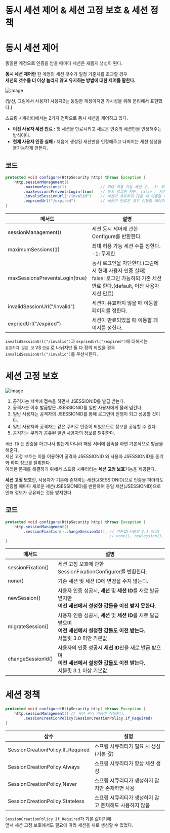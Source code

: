 동시 세션 제어 & 세션 고정 보호 & 세션 정책
============================================  
# 동시 세션 제어    
동일한 계정으로 인증을 받을 때마다 세션은 새롭게 생성이 된다.     
                
**동시 세션 제어란** 한 계정의 세션 갯수가 일정 기준치를 초과할 경우          
**세션의 갯수를 더 이상 늘리지 않고 유지하는 방법에 대한 제어를 말한다.**         

![image](https://user-images.githubusercontent.com/50267433/129349927-8741f285-6905-417d-8787-e6bb1dbc8e89.png)

(앞선, 그림에서 사용자1 사용자2는 동일한 계정이지만 가시성을 위해 분리해서 표현했다.)    
  
스프링 시큐리티에서는 2가지 전략으로 동시 세션을 제어하고 있다.    

* **이전 사용자 세션 만료 :** 첫 세션을 만료시키고 새로운 인증의 세션만을 인정해주는 방식이다.            
* **현재 사용자 인증 실패 :** 처음에 생성된 세션만을 인정해주고 나머지는 세션 생성을 불가능하게 만든다.   

## 코드 
```java
protected void configure(HttpSecurity http) throws Exception {
    http.sessionManagement()
        .maximumSessions(1)               // 최대 허용 가능 세션 수, -1: 무제한 
        .maxSessionsPreventsLogin(true)   // 동시 로그인 차단, false : 기존 세션 만료 
        .invalidSessionUrl("/invalid")    // 세션이 유효하지 않을 때 이동할 페이지 
        .expriedUrl("/expired")           // 세션이 만료된 경우 이동할 페이지
}
``` 
   
|메서드|설명|  
|-----|----|  
|sessionManagement()|세션 동시 제어에 관한 Configure를 반환한다.|     
|maximumSessions(1)|최대 허용 가능 세션 수를 정한다.<br> -1: 무제한 |    
|maxSessionsPreventsLogin(true)|동시 로그인을 차단한다.(그림에서 현재 사용자 인증 실패)<br> false: 로그인 가능하되 기존 세션 만료 한다.(default, 이전 사용자 세션 만료)|     
|invalidSessionUrl("/invalid")|세션이 유효하지 않을 때 이동할 페이지를 정한다.|      
|expriedUrl("/expired")|세션이 만료되었을 때 이동할 페이지를 정한다.|      
  
`invalidSessionUrl("/invalid")`과 `expriedUrl("/expired")`에 대해서는    
`유효하지 않은 것` VS `만료` 로 나뉘지만 둘 다 정의 되었을 경우 `invalidSessionUrl("/invalid")`를 우선시한다.         

# 세션 고정 보호  

![image](https://user-images.githubusercontent.com/50267433/129354692-9c80e425-58f5-4964-bcf3-09ce28d63432.png)

1. 공격자는 서버에 접속을 하면서 JSESSIONID를 발급 받는다.              
2. 공격자는 이후 발급받은 JSESSIONID를 일반 사용자에게 몰래 넘긴다.          
3. 일반 사용자는 공격자의 JSESSIONID를 통해 로그인이 진행이 되고 성공할 것이다.           
4. 일반 사용자와 공격자는 같은 쿠키로 인증이 되었으므로 정보를 공유할 수 있다.         
5. 공격자는 쿠키가 공유된 일반 사용자의 정보를 탈취한다.       

`세션 ID` 는 인증을 하고나서 받는게 아니라 해당 서버에 접속을 하면 기본적으로 발급을 해준다.           
세션 고정 보호는 이를 이용하여 공격자 JSESSIONID 와 사용자 JSESSIONID를 동기화 하여 정보를 탈취한다.          
이러한 문제를 해결하기 위해서 스프링 시큐리티는 **세션 고정 보호**기능을 제공한다.          
  
**세션 고정 보호**란, 사용자가 기존에 존재하는 세션(JSESSIONID)으로 인증을 하더라도         
인증할 때마다 새로운 세션(JSESSIONID)를 반환하여 동일 세션(JSESSIONID)으로 인해 정보가 공유되는 것을 방지한다.       

## 코드  

```java
protected void configure(HttpSecurity http) throws Exception {
    http.sessionManagement()
        .sessionFixation().changeSessionId(); // 기본값(서블릿 3.1 이상)
                                              // none(), newSession(), migrateSession(), changeSessionId()        
}
```

|메서드|설명|
|------|---|
|sessionFixation()|세션 고정 보호에 관한 SessionFixationConfigurer를 반환한다.|    
|none()|기존 세션 및 세션 ID에 변경을 주지 않는디.|     
|newSession()|사용자 인증 성공시, **세션** 및 **세션 ID**를 새로 발급 받지만<br>**이전 세션에서 설정한 값들을 이전 받지 못한다.**|   
|migrateSession()|사용자 인증 성공시, **세션** 및 **세션 ID**를 새로 발급 받으며<br>**이전 세션에서 설정한 값들도 이전 받는다.**<br>서블릿 3.0 미만 기본값|     
|changeSessionId()|사용자의 인증 성공시 **세션 ID**만을 새로 발급 받으며<br>**이전 세션에서 설정한 값들도 이전 받는다.**<br>서블릿 3.1 이상 기본값|  

# 세션 정책 

```java
protected void configure(HttpSecurity http) throws Exception {
    http.sessionManagement() // 세션 관리 기능이 작동한다.  
        .sessionCreationPolicy(SessionCreationPolicy.If_Required)        
}
```
  
|상수|설명|  
|----|---|  
|SessionCreationPolicy.If_Required|스프링 시큐리티가 필요 시 생성(기본 값)|     
|SessionCreationPolicy.Always|스프링 시큐리티가 항상 세션 생성|    
|SessionCreationPolicy.Never|스프링 시큐리티가 생성하지 않지만 존재하면 사용|     
|SessionCreationPolicy.Stateless|스프링 시큐리티가 생성하지 않고 존재해도 사용하지 않음|    
   
`SessionCreationPolicy.If_Required`가 기본 값이기에         
앞서 세션 고정 보호에서도 필요에 따라 세션을 새로 생성할 수 있었다.       
